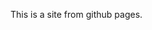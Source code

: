 <!DOCTYPE html>
<html>

  <head>
    <meta charset="utf-8">
  </head>
  
  <body>
    <p>This is a site from github pages.</p>
  </body>

</html>
